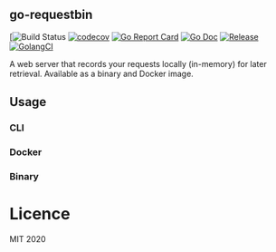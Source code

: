 ## go-requestbin

[![Build Status](https://github.com/theodesp/go-requestbin/workflows/.github/workflows/test.yml/badge.svg)
[![codecov](https://codecov.io/gh/theodesp/go-requestbin/branch/master/graph/badge.svg)](https://codecov.io/gh/theodesp/go-requestbin)
[![Go Report Card](https://goreportcard.com/badge/github.com/theodesp/go-requestbin?style=flat-square)](https://goreportcard.com/report/github.com/theodesp/go-requestbin)
[![Go Doc](https://img.shields.io/badge/godoc-reference-blue.svg?style=flat-square)](http://godoc.org/github.com/theodesp/go-requestbin)
[![Release](https://img.shields.io/github/release/theodesp/go-requestbin.svg?style=flat-square)](https://github.com/theodesp/go-requestbin/releases/latest)
[![GolangCI](https://golangci.com/badges/github.com/golangci/golangci-lint.svg)](https://golangci.com/r/github.com/theodesp/go-requestbin)

A web server that records your requests locally (in-memory) for later retrieval. Available as a binary and Docker image.

## Usage

### CLI

### Docker

### Binary

# Licence

MIT 2020
